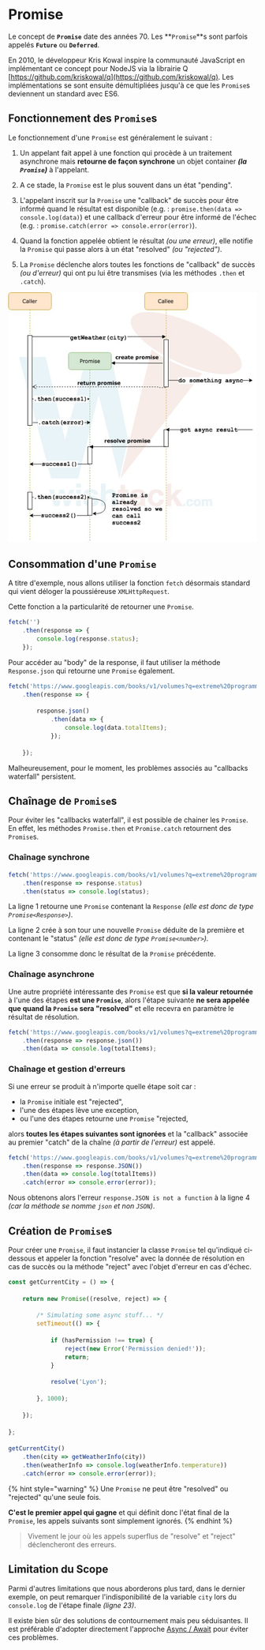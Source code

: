 # Promise

Le concept de **`Promise`** date des années 70. Les **`Promise`**s sont parfois appelés **`Future`** ou **`Deferred`**.

En 2010, le développeur Kris Kowal inspire la communauté JavaScript en implémentant ce concept pour NodeJS via la librairie Q [https://github.com/kriskowal/q](https://github.com/kriskowal/q). Les implémentations se sont ensuite démultipliées jusqu'à ce que les `Promise`s deviennent un standard avec ES6.

## Fonctionnement des `Promise`s

Le fonctionnement d'une `Promise` est généralement le suivant :

1. Un appelant fait appel à une fonction qui procède à un traitement asynchrone mais **retourne de façon synchrone** un objet container _**\(la `Promise`\)**_ à l'appelant.

2. A ce stade, la `Promise` est le plus souvent dans un état "pending".

3. L'appelant inscrit sur la `Promise` une "callback" de succès pour être informé quand le résultat est disponible \(e.g. : `promise.then(data => console.log(data)`\) et une callback d'erreur pour être informé de l'échec \(e.g. : `promise.catch(error => console.error(error)`\).

4. Quand la fonction appelée obtient le résultat _\(ou une erreur\)_, elle notifie la `Promise` qui passe alors à un état "resolved" _\(ou "rejected"\)_.

5. La `Promise` déclenche alors toutes les fonctions de "callback" de succès _\(ou d'erreur\)_ qui ont pu lui être transmises \(via les méthodes `.then` et `.catch`\).

![How Promise works](../../.gitbook/assets/promise.jpg)

## Consommation d'une `Promise`

A titre d'exemple, nous allons utiliser la fonction `fetch` désormais standard qui vient déloger la poussiéreuse `XMLHttpRequest`.

Cette fonction a la particularité de retourner une `Promise`.

```typescript
fetch('')
    .then(response => {
        console.log(response.status);
    });
```

Pour accéder au "body" de la response, il faut utiliser la méthode `Response.json` qui retourne une `Promise` également.

```typescript
fetch('https://www.googleapis.com/books/v1/volumes?q=extreme%20programming')
    .then(response => {
        
        response.json()
            .then(data => {
                console.log(data.totalItems);
            });
        
    });
```

Malheureusement, pour le moment, les problèmes associés au "callbacks waterfall" persistent.

## Chaînage de `Promise`s

Pour éviter les "callbacks waterfall", il est possible de chainer les `Promise`. En effet, les méthodes `Promise.then` et `Promise.catch` retournent des `Promise`s.

### Chaînage synchrone

```typescript
fetch('https://www.googleapis.com/books/v1/volumes?q=extreme%20programming')
    .then(response => response.status)
    .then(status => console.log(status);
```

La ligne 1 retourne une `Promise` contenant la `Response` _\(elle est donc de type `Promise<Response>`\)_.

La ligne 2 crée à son tour une nouvelle `Promise` déduite de la première et contenant le "status" _\(elle est donc de type `Promise<number>`\)._

La ligne 3 consomme donc le résultat de la `Promise` précédente.

### Chaînage asynchrone

Une autre propriété intéressante des `Promise` est que **si la valeur retournée** à l'une des étapes **est une `Promise`**, alors l'étape suivante **ne sera appelée que quand la `Promise` sera "resolved"** et elle recevra en paramètre le résultat de résolution.

```typescript
fetch('https://www.googleapis.com/books/v1/volumes?q=extreme%20programming')
    .then(response => response.json())
    .then(data => console.log(totalItems);
```

### Chaînage et gestion d'erreurs

Si une erreur se produit à n'importe quelle étape soit car :

* la `Promise` initiale est "rejected",
* l'une des étapes lève une exception,
* ou l'une des étapes retourne une `Promise` "rejected,

alors **toutes les étapes suivantes sont ignorées** et la "callback" associée au premier "catch" de la chaîne _\(à partir de l'erreur\)_ est appelé.

```typescript
fetch('https://www.googleapis.com/books/v1/volumes?q=extreme%20programming')
    .then(response => response.JSON())
    .then(data => console.log(totalItems))
    .catch(error => console.error(error));
```

Nous obtenons alors l'erreur `response.JSON is not a function` à la ligne 4 _\(car la méthode se nomme `json` et non `JSON`\)_.

## Création de `Promise`s

Pour créer une `Promise`, il faut instancier la classe `Promise` tel qu'indiqué ci-dessous et appeler la fonction "resolve" avec la donnée de résolution en cas de succès ou la méthode "reject" avec l'objet d'erreur en cas d'échec.

```typescript
const getCurrentCity = () => {

    return new Promise((resolve, reject) => {
    
        /* Simulating some async stuff... */
        setTimeout(() => {
        
            if (hasPermission !== true) {
                reject(new Error('Permission denied!'));
                return;
            }
            
            resolve('Lyon');
        
        }, 1000);
    
    });

};

getCurrentCity()
    .then(city => getWeatherInfo(city))
    .then(weatherInfo => console.log(weatherInfo.temperature))
    .catch(error => console.error(error));
```

{% hint style="warning" %}
Une `Promise` ne peut être "resolved" ou "rejected" qu'une seule fois.

**C'est le premier appel qui gagne** et qui définit donc l'état final de la `Promise`, les appels suivants sont simplement ignorés.
{% endhint %}

> Vivement le jour où les appels superflus de "resolve" et "reject" déclencheront des erreurs.

## Limitation du Scope

Parmi d'autres limitations que nous aborderons plus tard, dans le dernier exemple, on peut remarquer l'indisponibilité de la variable `city` lors du `console.log` de l'étape finale _\(ligne 23\)_.

Il existe bien sûr des solutions de contournement mais peu séduisantes. Il est préférable d'adopter directement l'approche [Async / Await](async-await.md) pour éviter ces problèmes.

